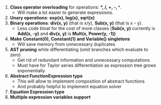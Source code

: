 1. **Class operator overloading** for operations: **\*, /, +, -, ^**. 
      * Will make a lot easier to generate expressions.
2. **Unary operations**: **exp(x), log(x), sqrt(x)**
3. **Binary operations**: **div(x, y)** (that is x/y), **Sub(x, y)** (that is x - y). 
    * Less code bloat for the cost of more classes (**Sub(x, y)** currently is **Add(x, -y)** and **div(x, y)** is **Mult(x, Power(y, -1))**
4. **Make Constant(0), Constant(1) and Variable() singletons**
     * Will save memory from unnecessary duplicates
6. **AST pruning** while differentiating (omit branches which evaluate to zero)
     * Get rid of redundant information and unnecessary computations 
     * Must have for Taylor series differentiation as expression tree grows exponentially
7. **Abstract FunctionExpression type**
     * This will allow to implement composition of abstract functions
     * And probably helpful to implement equation solver
8. **Equation Expression type**
9. **Multiple expression variables support**
